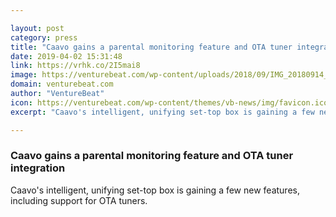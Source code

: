 ```yaml
---

layout: post
category: press
title: "Caavo gains a parental monitoring feature and OTA tuner integration"
date: 2019-04-02 15:31:48
link: https://vrhk.co/2I5mai8
image: https://venturebeat.com/wp-content/uploads/2018/09/IMG_20180914_235107.jpg?w=1200&strip=all
domain: venturebeat.com
author: "VentureBeat"
icon: https://venturebeat.com/wp-content/themes/vb-news/img/favicon.ico
excerpt: "Caavo's intelligent, unifying set-top box is gaining a few new features, including support for OTA tuners."

---
```


### Caavo gains a parental monitoring feature and OTA tuner integration

Caavo's intelligent, unifying set-top box is gaining a few new features, including support for OTA tuners.